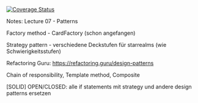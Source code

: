[![Coverage Status](https://coveralls.io/repos/github/kikkel/se/badge.svg?branch=main)](https://coveralls.io/github/kikkel/se?branch=main)


Notes:
Lecture 07 - Patterns

Factory method - CardFactory (schon angefangen)

Strategy pattern - verschiedene Deckstufen für starrealms (wie Schwierigkeitsstufen)

Refactoring Guru: https://refactoring.guru/design-patterns

Chain of responsibility,
Template method,
Composite


[SOLID] OPEN/CLOSED: alle if statements mit strategy und andere design patterns ersetzen
